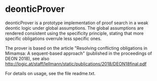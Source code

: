 # deonticProver

deonticProver is a prototype implementation of proof search in a weak
deontic logic under global assumptions. The global assumptions are
rendered consistent using the specificity principle, stating that more
specific obligations overrule less specific ones.

The prover is based on the article "Resolving conflicting obligations
in Mimamsa: A sequent-based approach" (published in the proceedings of
DEON 2018), see also
http://logic.at/staff/lellmann/static/publications/2018/DEON18final.pdf

For details on usage, see the file readme.txt.
